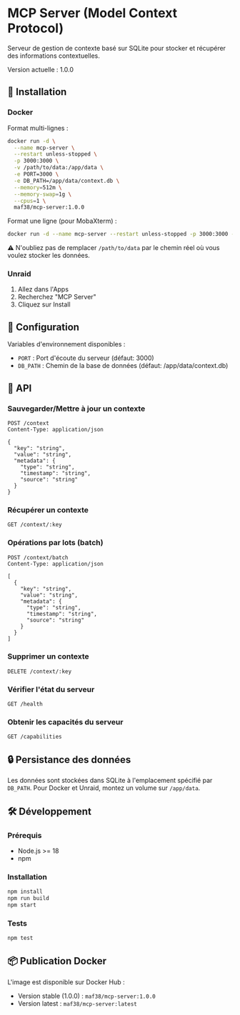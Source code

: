 # MCP Server (Model Context Protocol)

Serveur de gestion de contexte basé sur SQLite pour stocker et récupérer des informations contextuelles.

Version actuelle : 1.0.0

## 🚀 Installation

### Docker
Format multi-lignes :
```bash
docker run -d \
  --name mcp-server \
  --restart unless-stopped \
  -p 3000:3000 \
  -v /path/to/data:/app/data \
  -e PORT=3000 \
  -e DB_PATH=/app/data/context.db \
  --memory=512m \
  --memory-swap=1g \
  --cpus=1 \
  maf38/mcp-server:1.0.0
```

Format une ligne (pour MobaXterm) :
```bash
docker run -d --name mcp-server --restart unless-stopped -p 3000:3000 -v /path/to/data:/app/data -e PORT=3000 -e DB_PATH=/app/data/context.db --memory=512m --memory-swap=1g --cpus=1 maf38/mcp-server:1.0.0
```

⚠️ N'oubliez pas de remplacer `/path/to/data` par le chemin réel où vous voulez stocker les données.

### Unraid
1. Allez dans l'Apps
2. Recherchez "MCP Server"
3. Cliquez sur Install

## 🔧 Configuration

Variables d'environnement disponibles :
- `PORT` : Port d'écoute du serveur (défaut: 3000)
- `DB_PATH` : Chemin de la base de données (défaut: /app/data/context.db)

## 📖 API

### Sauvegarder/Mettre à jour un contexte
```http
POST /context
Content-Type: application/json

{
  "key": "string",
  "value": "string",
  "metadata": {
    "type": "string",
    "timestamp": "string",
    "source": "string"
  }
}
```

### Récupérer un contexte
```http
GET /context/:key
```

### Opérations par lots (batch)
```http
POST /context/batch
Content-Type: application/json

[
  {
    "key": "string",
    "value": "string",
    "metadata": {
      "type": "string",
      "timestamp": "string",
      "source": "string"
    }
  }
]
```

### Supprimer un contexte
```http
DELETE /context/:key
```

### Vérifier l'état du serveur
```http
GET /health
```

### Obtenir les capacités du serveur
```http
GET /capabilities
```

## 🔒 Persistance des données
Les données sont stockées dans SQLite à l'emplacement spécifié par `DB_PATH`.
Pour Docker et Unraid, montez un volume sur `/app/data`.

## 🛠️ Développement

### Prérequis
- Node.js >= 18
- npm

### Installation
```bash
npm install
npm run build
npm start
```

### Tests
```bash
npm test
```

## 📦 Publication Docker
L'image est disponible sur Docker Hub :
- Version stable (1.0.0) : `maf38/mcp-server:1.0.0`
- Version latest : `maf38/mcp-server:latest`
